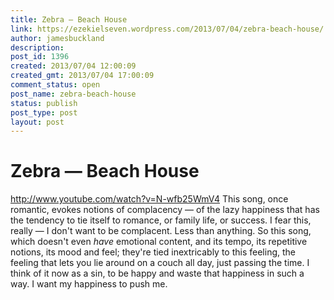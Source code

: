```yaml
---
title: Zebra — Beach House
link: https://ezekielseven.wordpress.com/2013/07/04/zebra-beach-house/
author: jamesbuckland
description: 
post_id: 1396
created: 2013/07/04 12:00:09
created_gmt: 2013/07/04 17:00:09
comment_status: open
post_name: zebra-beach-house
status: publish
post_type: post
layout: post
---
```


# Zebra — Beach House

http://www.youtube.com/watch?v=N-wfb25WmV4 This song, once romantic, evokes notions of complacency — of the lazy happiness that has the tendency to tie itself to romance, or family life, or success. I fear this, really — I don't want to be complacent. Less than anything. So this song, which doesn't even _have_ emotional content, and its tempo, its repetitive notions, its mood and feel; they're tied inextricably to this feeling, the feeling that lets you lie around on a couch all day, just passing the time. I think of it now as a sin, to be happy and waste that happiness in such a way. I want my happiness to push me.